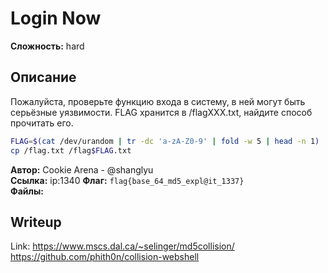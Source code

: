 # Login Now

**Сложность:** hard

## Описание

Пожалуйста, проверьте функцию входа в систему, в ней могут быть серьёзные уязвимости. FLAG хранится в /flagXXX.txt, найдите способ прочитать его.

```sh
FLAG=$(cat /dev/urandom | tr -dc 'a-zA-Z0-9' | fold -w 5 | head -n 1)
cp /flag.txt /flag$FLAG.txt
```

**Автор:** Cookie Arena - @shanglyu<br>
**Ссылка:** ip:1340
**Флаг:** `flag{base_64_md5_expl@it_1337}`<br>
**Файлы:**

## Writeup
Link: https://www.mscs.dal.ca/~selinger/md5collision/  https://github.com/phith0n/collision-webshell
